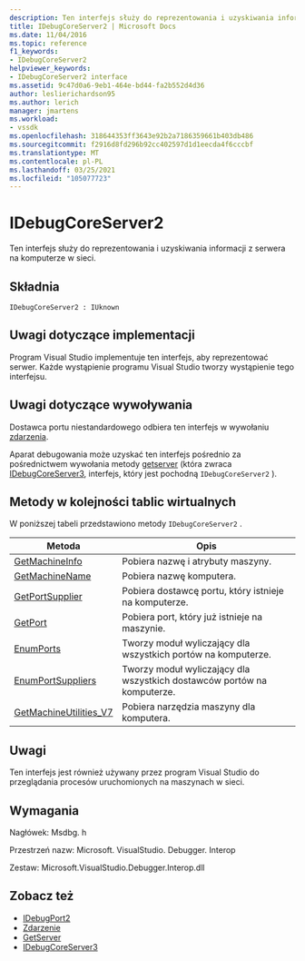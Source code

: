 ```yaml
---
description: Ten interfejs służy do reprezentowania i uzyskiwania informacji z serwera na komputerze w sieci.
title: IDebugCoreServer2 | Microsoft Docs
ms.date: 11/04/2016
ms.topic: reference
f1_keywords:
- IDebugCoreServer2
helpviewer_keywords:
- IDebugCoreServer2 interface
ms.assetid: 9c47d0a6-9eb1-464e-bd44-fa2b552d4d36
author: leslierichardson95
ms.author: lerich
manager: jmartens
ms.workload:
- vssdk
ms.openlocfilehash: 318644353ff3643e92b2a7186359661b403db486
ms.sourcegitcommit: f2916d8fd296b92cc402597d1d1eecda4f6cccbf
ms.translationtype: MT
ms.contentlocale: pl-PL
ms.lasthandoff: 03/25/2021
ms.locfileid: "105077723"
---
```

# <a name="idebugcoreserver2"></a>IDebugCoreServer2
Ten interfejs służy do reprezentowania i uzyskiwania informacji z serwera na komputerze w sieci.

## <a name="syntax"></a>Składnia

```
IDebugCoreServer2 : IUknown
```

## <a name="notes-for-implementers"></a>Uwagi dotyczące implementacji
 Program Visual Studio implementuje ten interfejs, aby reprezentować serwer. Każde wystąpienie programu Visual Studio tworzy wystąpienie tego interfejsu.

## <a name="notes-for-callers"></a>Uwagi dotyczące wywoływania
 Dostawca portu niestandardowego odbiera ten interfejs w wywołaniu [zdarzenia](../../../extensibility/debugger/reference/idebugportevents2-event.md).

 Aparat debugowania może uzyskać ten interfejs pośrednio za pośrednictwem wywołania metody [getserver](../../../extensibility/debugger/reference/idebugdefaultport2-getserver.md) (która zwraca [IDebugCoreServer3](../../../extensibility/debugger/reference/idebugcoreserver3.md), interfejs, który jest pochodną `IDebugCoreServer2` ).

## <a name="methods-in-vtable-order"></a>Metody w kolejności tablic wirtualnych
 W poniższej tabeli przedstawiono metody `IDebugCoreServer2` .

|Metoda|Opis|
|------------|-----------------|
|[GetMachineInfo](../../../extensibility/debugger/reference/idebugcoreserver2-getmachineinfo.md)|Pobiera nazwę i atrybuty maszyny.|
|[GetMachineName](../../../extensibility/debugger/reference/idebugcoreserver2-getmachinename.md)|Pobiera nazwę komputera.|
|[GetPortSupplier](../../../extensibility/debugger/reference/idebugcoreserver2-getportsupplier.md)|Pobiera dostawcę portu, który istnieje na komputerze.|
|[GetPort](../../../extensibility/debugger/reference/idebugcoreserver2-getport.md)|Pobiera port, który już istnieje na maszynie.|
|[EnumPorts](../../../extensibility/debugger/reference/idebugcoreserver2-enumports.md)|Tworzy moduł wyliczający dla wszystkich portów na komputerze.|
|[EnumPortSuppliers](../../../extensibility/debugger/reference/idebugcoreserver2-enumportsuppliers.md)|Tworzy moduł wyliczający dla wszystkich dostawców portów na komputerze.|
|[GetMachineUtilities_V7](../../../extensibility/debugger/reference/idebugcoreserver2-getmachineutilities-v7.md)|Pobiera narzędzia maszyny dla komputera.|

## <a name="remarks"></a>Uwagi
 Ten interfejs jest również używany przez program Visual Studio do przeglądania procesów uruchomionych na maszynach w sieci.

## <a name="requirements"></a>Wymagania
 Nagłówek: Msdbg. h

 Przestrzeń nazw: Microsoft. VisualStudio. Debugger. Interop

 Zestaw: Microsoft.VisualStudio.Debugger.Interop.dll

## <a name="see-also"></a>Zobacz też
- [IDebugPort2](../../../extensibility/debugger/reference/idebugport2.md)
- [Zdarzenie](../../../extensibility/debugger/reference/idebugportevents2-event.md)
- [GetServer](../../../extensibility/debugger/reference/idebugdefaultport2-getserver.md)
- [IDebugCoreServer3](../../../extensibility/debugger/reference/idebugcoreserver3.md)
